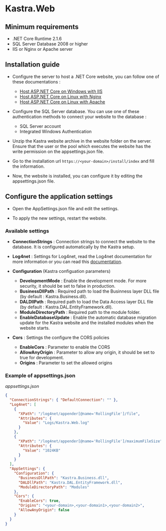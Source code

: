 # Kastra.Web

## Minimum requirements

* .NET Core Runtime 2.1.6
* SQL Server Database 2008 or higher
* IIS or Nginx or Apache server

## Installation guide

* Configure the server to host a .NET Core website, you can follow one of these documentations :
    - [Host ASP.NET Core on Windows with IIS](https://docs.microsoft.com/en-us/aspnet/core/host-and-deploy/iis/?view=aspnetcore-2.2)
    - [Host ASP.NET Core on Linux with Nginx](https://docs.microsoft.com/en-us/aspnet/core/host-and-deploy/linux-nginx?view=aspnetcore-2.2)
    - [Host ASP.NET Core on Linux with Apache](https://docs.microsoft.com/en-us/aspnet/core/host-and-deploy/linux-apache?view=aspnetcore-2.2)

* Configure the SQL Server database. You can use one of these authentication methods to connect your website to the database :
  - SQL Server account
  - Integrated Windows Authentication

* Unzip the Kastra website archive in the website folder on the server. Ensure that the user or the pool which executes the website has the write permission on the appsettings.json file.

* Go to the installation url `https://<your-domain>/install/index` and fill the information.

* Now, the website is installed, you can configure it by editing the appsettings.json file.

## Configure the application settings

* Open the AppSettings.json file and edit the settings.

* To apply the new settings, restart the website.

### Available settings

* **ConnectionStrings** : Connection strings to connect the website to the database. It is configured automatically by the Kastra setup.

* **Log4net** : Settings for Log4net, read the Log4net documentation for more information or you can read this [documentation](https://github.com/huorswords/Microsoft.Extensions.Logging.Log4Net.AspNetCore/blob/develop/doc/CONFIG.md).

* **Configuration** (Kastra configuation parameters)
  - **DevelopmentMode** : Enable the development mode. For more security, it should be set to false in production.
  - **BusinessDllPath** : Required path to load the Businness layer DLL file (by default : Kastra.Business.dll).
  - **DALDllPath** : Required path to load the Data Access layer DLL file (by default : Kastra.DAL.EntityFramework.dll).
  - **ModuleDirectoryPath** : Required path to the module folder.
  - **EnableDatabaseUpdate** : Enable the automatic database migration update for the Kastra website and the installed modules when the website starts.

* **Cors** : Settings the configure the CORS policies
  - **EnableCors** : Parameter to enable the CORS
  - **AllowAnyOrigin** : Parameter to allow any origin, it should be set to true for development.
  - **Origins** : Parameter to set the allowed origins

### Example of appsettings.json

*appsettings.json*
```Json
{
  "ConnectionStrings": { "DefaultConnection": "" },
  "Log4net": [
    {
      "XPath": "/log4net/appender[@name='RollingFile']/file",
      "Attributes": {
        "Value": "Logs/Kastra.Web.log"
      }
    },
    {
      "XPath": "/log4net/appender[@name='RollingFile']/maximumFileSize",
      "Attributes": {
        "Value": "1024KB"
      }
    }
  ],
  "AppSettings": {
    "Configuration": {
      "BusinessDllPath": "Kastra.Business.dll",
      "DALDllPath": "Kastra.DAL.EntityFramework.dll",
      "ModuleDirectoryPath": "Modules"
    },
    "Cors": {
      "EnableCors": true,
      "Origins": "<your-domain>,<your-domain1>,<your-domain2>",
      "AllowAnyOrigin": false
    }
  }
}
```




